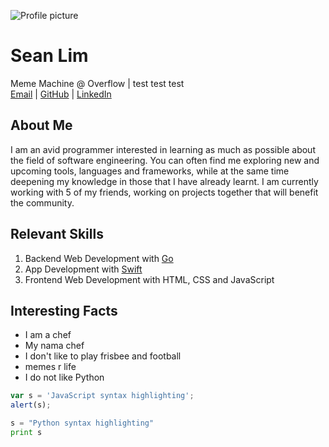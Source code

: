 ![Profile picture](../../images/avatars/3.png)

# Sean Lim

Meme Machine @ Overflow |
test test test<br>
[Email](seanlimdev856@gmail.com) |
[GitHub](https://github.com/sean1188) |
[LinkedIn](https://linkedin.com/in/seanlkx)

## About Me

I am an avid programmer interested in learning as much as possible
about the field of software engineering. You can often find me
exploring new and upcoming tools, languages and frameworks, while
at the same time deepening my knowledge in those that I have already
learnt. I am currently working with 5 of my friends, working on
projects together that will benefit the community.

## Relevant Skills

1.  Backend Web Development with [Go](https://golang.org)
2.  App Development with [Swift](https://swift.org)
3.  Frontend Web Development with HTML, CSS and JavaScript

## Interesting Facts

* I am a chef
* My nama chef
* I don't like to play frisbee and football
* memes r life
* I do not like Python

```javascript
var s = 'JavaScript syntax highlighting';
alert(s);
```

```python
s = "Python syntax highlighting"
print s
```
